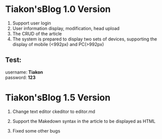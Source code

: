 # Tiakon'sBlog 1.0 Version
1. Support user login
2. User information display, modification, head upload
3. The CRUD of the article
4. The system is prepared to display two sets of devices, supporting the display of mobile (<992px) and PC(>992px)

## Test: ##
username: **Tiakon**<br>
password: **123**<br>

# Tiakon'sBlog 1.5 Version

1. Change text editor ckeditor to editor.md
2. Support the Makedown syntax in the article to be displayed as HTML

3. Fixed some other bugs


